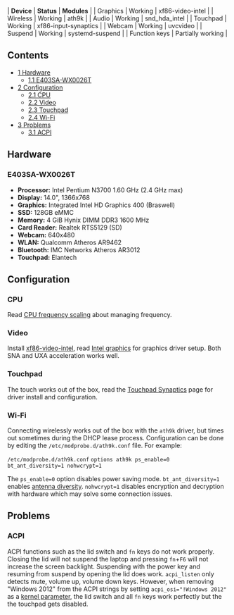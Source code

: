 | **Device** | **Status** | **Modules** |
| Graphics | Working | xf86-video-intel |
| Wireless | Working | ath9k |
| Audio | Working | snd_hda_intel |
| Touchpad | Working | xf86-input-synaptics |
| Webcam | Working | uvcvideo |
| Suspend | Working | systemd-suspend |
| Function keys | Partially working |

## Contents

*   [1 Hardware](#Hardware)
    *   [1.1 E403SA-WX0026T](#E403SA-WX0026T)
*   [2 Configuration](#Configuration)
    *   [2.1 CPU](#CPU)
    *   [2.2 Video](#Video)
    *   [2.3 Touchpad](#Touchpad)
    *   [2.4 Wi-Fi](#Wi-Fi)
*   [3 Problems](#Problems)
    *   [3.1 ACPI](#ACPI)

## Hardware

### E403SA-WX0026T

*   **Processor:** Intel Pentium N3700 1.60 GHz (2.4 GHz max)
*   **Display:** 14.0", 1366x768
*   **Graphics:** Integrated Intel HD Graphics 400 (Braswell)
*   **SSD:** 128GB eMMC
*   **Memory:** 4 GiB Hynix DIMM DDR3 1600 MHz
*   **Card Reader:** Realtek RTS5129 (SD)
*   **Webcam:** 640x480
*   **WLAN:** Qualcomm Atheros AR9462
*   **Bluetooth:** IMC Networks Atheros AR3012
*   **Touchpad:** Elantech

## Configuration

### CPU

Read [CPU frequency scaling](/index.php/CPU_frequency_scaling "CPU frequency scaling") about managing frequency.

### Video

Install [xf86-video-intel](https://www.archlinux.org/packages/?name=xf86-video-intel), read [Intel graphics](/index.php/Intel_graphics "Intel graphics") for graphics driver setup. Both SNA and UXA acceleration works well.

### Touchpad

The touch works out of the box, read the [Touchpad Synaptics](/index.php/Touchpad_Synaptics "Touchpad Synaptics") page for driver install and configuration.

### Wi-Fi

Connecting wirelessly works out of the box with the `ath9k` driver, but times out sometimes during the DHCP lease process. Configuration can be done by editing the `/etc/modprobe.d/ath9k.conf` file. For example:

 `/etc/modprobe.d/ath9k.conf`  `options ath9k ps_enable=0 bt_ant_diversity=1 nohwcrypt=1` 

The `ps_enable=0` option disables power saving mode. `bt_ant_diversity=1` enables [antenna diversity](https://wireless.wiki.kernel.org/en/users/drivers/ath9k/antennadiversity). `nohwcrypt=1` disables encryption and decryption with hardware which may solve some connection issues.

## Problems

### ACPI

ACPI functions such as the lid switch and `fn` keys do not work properly. Closing the lid will not suspend the laptop and pressing `fn`+`F6` will not increase the screen backlight. Suspending with the power key and resuming from suspend by opening the lid does work. `acpi_listen` only detects mute, volume up, volume down keys. However, when removing "Windows 2012" from the ACPI strings by setting `acpi_osi="!Windows 2012"` as a [kernel parameter](/index.php/Kernel_parameter "Kernel parameter"), the lid switch and all `fn` keys work perfectly but the the touchpad gets disabled.
